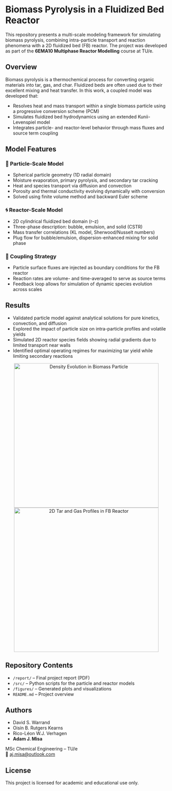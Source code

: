 # Biomass Pyrolysis in a Fluidized Bed Reactor

This repository presents a multi-scale modeling framework for simulating biomass pyrolysis, combining intra-particle transport and reaction phenomena with a 2D fluidized bed (FB) reactor. The project was developed as part of the **6EMA10 Multiphase Reactor Modelling** course at TU/e.

## Overview

Biomass pyrolysis is a thermochemical process for converting organic materials into tar, gas, and char. Fluidized beds are often used due to their excellent mixing and heat transfer. In this work, a coupled model was developed that:

- Resolves heat and mass transport within a single biomass particle using a progressive conversion scheme (PCM)
- Simulates fluidized bed hydrodynamics using an extended Kunii-Levenspiel model
- Integrates particle- and reactor-level behavior through mass fluxes and source term coupling

## Model Features

### 🔬 Particle-Scale Model
- Spherical particle geometry (1D radial domain)
- Moisture evaporation, primary pyrolysis, and secondary tar cracking
- Heat and species transport via diffusion and convection
- Porosity and thermal conductivity evolving dynamically with conversion
- Solved using finite volume method and backward Euler scheme

### 🌀 Reactor-Scale Model
- 2D cylindrical fluidized bed domain (r–z)
- Three-phase description: bubble, emulsion, and solid (CSTR)
- Mass transfer correlations (KL model, Sherwood/Nusselt numbers)
- Plug flow for bubble/emulsion, dispersion-enhanced mixing for solid phase

### 🔗 Coupling Strategy
- Particle surface fluxes are injected as boundary conditions for the FB reactor
- Reaction rates are volume- and time-averaged to serve as source terms
- Feedback loop allows for simulation of dynamic species evolution across scales

## Results

- Validated particle model against analytical solutions for pure kinetics, convection, and diffusion
- Explored the impact of particle size on intra-particle profiles and volatile yields
- Simulated 2D reactor species fields showing radial gradients due to limited transport near walls
- Identified optimal operating regimes for maximizing tar yield while limiting secondary reactions

<p align="center">
  <img src="images/Particle_DensityR5e-3.png" width="450" alt="Density Evolution in Biomass Particle">
  <img src="images/Gas and Tar results.png" width="450" alt="2D Tar and Gas Profiles in FB Reactor">
</p>

## Repository Contents

- `/report/` – Final project report (PDF)
- `/src/` – Python scripts for the particle and reactor models
- `/figures/` – Generated plots and visualizations
- `README.md` – Project overview

## Authors

- David S. Warrand  
- Oisín B. Rutgers Kearns  
- Rico-Léon W.J. Verhagen  
- **Adam J. Misa**  

MSc Chemical Engineering – TU/e  
📧 aj.misa@outlook.com

## License

This project is licensed for academic and educational use only.
